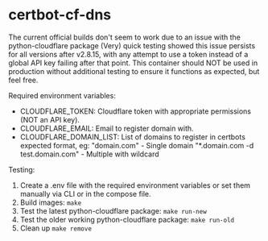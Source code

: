 # certbot-cf-dns
The current official builds don't seem to work due to an issue with the python-cloudflare package
(Very) quick testing showed this issue persists for all versions after v2.8.15, with any attempt
to use a token instead of a global API key failing after that point. This container should NOT be
used in production without additional testing to ensure it functions as expected, but feel free.

Required environment variables:
* CLOUDFLARE_TOKEN: Cloudflare token with appropriate permissions (NOT an API key).
* CLOUDFLARE_EMAIL: Email to register domain with.
* CLOUDFLARE_DOMAIN_LIST: List of domains to register in certbots expected format, eg:
                        "domain.com"                       - Single domain
                        "*.domain.com -d test.domain.com"  - Multiple with wildcard

Testing:

1. Create a .env file with the required environment variables or set them manually via CLI or in the compose file.
2. Build images: `make`
3. Test the latest python-cloudflare package: `make run-new`
4. Test the older working python-cloudflare package: `make run-old`
5. Clean up `make remove`